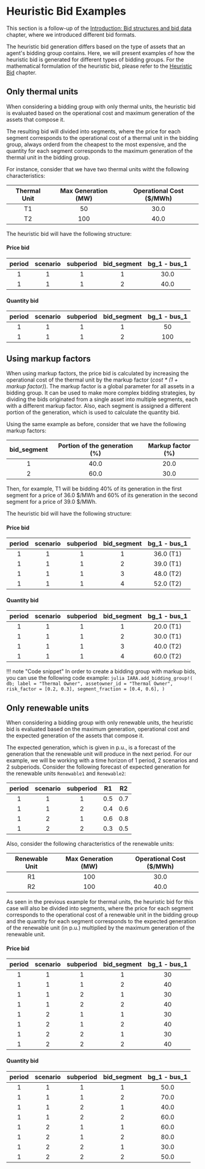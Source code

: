 # Heuristic Bid Examples

This section is a follow-up of the [Introduction: Bid structures and bid data](bidding_formats.md) chapter, where we introduced different bid formats.

The heuristic bid generation differs based on the type of assets that an agent's bidding group contains.
Here, we will present examples of how the heuristic bid is generated for different types of bidding groups.
For the mathematical formulation of the heuristic bid, please refer to the [Heuristic Bid](heuristic_bids.md) chapter.

## Only thermal units

When considering a bidding group with only thermal units, the heuristic bid is evaluated based on the operational cost and maximum generation of the assets that compose it.

The resulting bid will divided into segments, where the price for each segment corresponds to the operational cost of a thermal unit in the bidding group, always orderd from the cheapest to the most expensive, and the quantity for each segment corresponds to the maximum generation of the thermal unit in the bidding group.

For instance, consider that we have two thermal units witht the following characteristics:

| Thermal Unit | Max Generation (MW) | Operational Cost ($/MWh) |
|:------------:|:-------------------:|:------------------------:|
|     T1       |         50          |           30.0           |
|     T2       |         100         |           40.0           |

The heuristic bid will have the following structure:

#### Price bid

| period | scenario | subperiod | bid_segment | bg_1 - bus_1 |
|:------:|:--------:|:---------:|:-----------:|:------------:|
|   1    |    1     |     1     |      1      |    30.0     |
|   1    |    1     |     1     |      2      |    40.0     |


#### Quantity bid

| period | scenario | subperiod | bid_segment | bg_1 - bus_1 |
|:------:|:--------:|:---------:|:-----------:|:------------:|
|   1    |    1     |     1     |      1      |     50      |
|   1    |    1     |     1     |      2      |     100      |


## Using markup factors

When using markup factors, the price bid is calculated by increasing the operational cost of the thermal unit by the markup factor (_cost * (1 + markup factor)_). 
The markup factor is a global parameter for all assets in a bidding group.
It can be used to make more complex bidding strategies, by dividing the bids originated from a single asset into multiple segments, each with a different markup factor.
Also, each segment is assigned a different portion of the generation, which is used to calculate the quantity bid.

Using the same example as before, consider that we have the following markup factors:

| bid_segment | Portion of the generation (%) | Markup factor (%) |
|:-----------:|:-----------------:| :-----------------:|
|      1      |        40.0       |    20.0          |
|      2      |        60.0       |   30.0          |


Then, for example, T1 will be bidding 40% of its generation in the first segment for a price of 36.0 \$/MWh and 60%  of its generation in the second segment for a price of 39.0 \$/MWh.


The heuristic bid will have the following structure:


#### Price bid

| period | scenario | subperiod | bid_segment | bg_1 - bus_1 |
|:------:|:--------:|:---------:|:-----------:|:------------:|
|   1    |    1     |     1     |      1      |    36.0 (T1) |
|   1    |    1     |     1     |      2      |    39.0 (T1) |
|   1    |    1     |     1     |      3      |    48.0 (T2) |
|   1    |    1     |     1     |      4      |    52.0 (T2) |


#### Quantity bid

| period | scenario | subperiod | bid_segment | bg_1 - bus_1 |
|:------:|:--------:|:---------:|:-----------:|:------------:|
|   1    |    1     |     1     |      1      |    20.0 (T1) |
|   1    |    1     |     1     |      2      |    30.0 (T1) |
|   1    |    1     |     1     |      3      |    40.0 (T2) |
|   1    |    1     |     1     |      4      |    60.0 (T2) |


!!! note "Code snippet"
    In order to create a bidding group with markup bids, you can use the following code example:
    ```julia
    IARA.add_bidding_group!(
        db;
        label = "Thermal Owner",
        assetowner_id = "Thermal Owner",
        risk_factor = [0.2, 0.3],
        segment_fraction = [0.4, 0.6],
    )
    ```


## Only renewable units

When considering a bidding group with only renewable units, the heuristic bid is evaluated based on the maximum generation, operational cost and the expected generation of the assets that compose it.

The expected generation, which is given in p.u., is a forecast of the generation that the renewable unit will produce in the next period.
For our example, we will be working with a time horizon of 1 period, 2 scenarios and 2 subperiods.
Consider the following forecast of expected generation for the renewable units `Renewable1` and `Renewable2`:


| period | scenario | subperiod |  R1  | R2   |
|:------:|:--------:|:---------:|:------------:|:------------:|
|   1    |    1     |     1     |     0.5      |     0.7      |
|   1    |    1     |     2     |     0.4      |     0.6      |
|   1    |    2     |     1     |     0.6      |     0.8      |
|   1    |    2     |     2     |     0.3      |     0.5      |

Also, consider the following characteristics of the renewable units:

| Renewable Unit | Max Generation (MW) | Operational Cost ($/MWh) |
|:-------------:|:-------------------:|:------------------------:|
|     R1        |         100          |           30.0           |
|     R2        |         100          |           40.0           |


As seen in the previous example for thermal units, the heuristic bid for this case will also be divided into segments, where the price for each segment corresponds to the operational cost of a renewable unit in the bidding group and the quantity for each segment corresponds to the expected generation of the renewable unit (in p.u.) multiplied by the maximum generation of the renewable unit.


#### Price bid


| period | scenario | subperiod | bid_segment | bg_1 - bus_1 |
|:------:|:--------:|:---------:|:-----------:|:------------:|
|   1    |    1     |     1     |      1      |     30      |
|   1    |    1     |     1     |      2      |     40      |
|   1    |    1     |     2     |      1      |     30      |
|   1    |    1     |     2     |      2      |     40      |
|   1    |    2     |     1     |      1      |     30      |
|   1    |    2     |     1     |      2      |     40      |
|   1    |    2     |     2     |      1      |     30      |
|   1    |    2     |     2     |      2      |     40      |


#### Quantity bid

| period | scenario | subperiod | bid_segment | bg_1 - bus_1 |
|:------:|:--------:|:---------:|:-----------:|:------------:|
|   1    |    1     |     1     |      1      |    50.0     |
|   1    |    1     |     1     |      2      |    70.0     |
|   1    |    1     |     2     |      1      |    40.0     |
|   1    |    1     |     2     |      2      |    60.0     |
|   1    |    2     |     1     |      1      |    60.0     |
|   1    |    2     |     1     |      2      |    80.0     |
|   1    |    2     |     2     |      1      |    30.0     |
|   1    |    2     |     2     |      2      |    50.0     |

